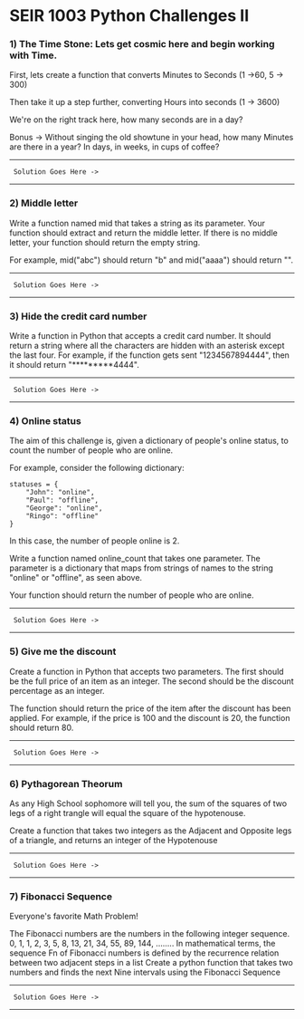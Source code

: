 # SEIR 1003 Python Challenges II

### 1) The Time Stone: Lets get cosmic here and begin working with Time.
 First, lets create a function that converts Minutes to Seconds (1 ->60, 5 -> 300)
 
 
 Then take it up a step further, converting Hours into seconds (1 -> 3600)
 
 
 We're on the right track here, how many seconds are in a day?
 
 
 Bonus -> Without singing the old showtune in your head, how many Minutes are there in a year? 
 In days, in weeks, in cups of coffee?


---------------------------------
     Solution Goes Here ->
---------------------------------



### 2) Middle letter
Write a function named mid that takes a string as its parameter. Your function should extract and return the middle letter. If there is no middle letter, your function should return the empty string.

For example, mid("abc") should return "b" and mid("aaaa") should return "".

---------------------------------
     Solution Goes Here ->
---------------------------------


### 3) Hide the credit card number
Write a function in Python that accepts a credit card number. It should return a string where all the characters are hidden with an asterisk except the last four. For example, if the function gets sent "1234567894444", then it should return "*********4444".


---------------------------------
     Solution Goes Here ->
---------------------------------




### 4) Online status
The aim of this challenge is, given a dictionary of people's online status, to count the number of people who are online.

For example, consider the following dictionary:

```
statuses = {
    "John": "online",
    "Paul": "offline",
    "George": "online",
    "Ringo": "offline"
}

```

In this case, the number of people online is 2.

Write a function named online_count that takes one parameter. The parameter is a dictionary that maps from strings of names to the string "online" or "offline", as seen above.

Your function should return the number of people who are online.


---------------------------------
     Solution Goes Here ->
---------------------------------



### 5) Give me the discount
Create a function in Python that accepts two parameters. The first should be the full price of an item as an integer. The second should be the discount percentage as an integer.
 
The function should return the price of the item after the discount has been applied. For example, if the price is 100 and the discount is 20, the function should return 80.

---------------------------------
     Solution Goes Here ->
---------------------------------


### 6) Pythagorean Theorum

As any High School sophomore will tell you, the sum of the squares of two legs of a right trangle will equal the square of the hypotenouse.

Create a function that takes two integers as the Adjacent and Opposite legs of a triangle, and returns an integer of the Hypotenouse


---------------------------------
     Solution Goes Here ->
---------------------------------


### 7) Fibonacci Sequence 
Everyone's favorite Math Problem!

The Fibonacci numbers are the numbers in the following integer sequence.
0, 1, 1, 2, 3, 5, 8, 13, 21, 34, 55, 89, 144, ……..
In mathematical terms, the sequence Fn of Fibonacci numbers is defined by the recurrence relation between two adjacent steps in a list
Create a python function that takes two numbers and finds the next Nine intervals using the Fibonacci Sequence

---------------------------------
     Solution Goes Here ->
---------------------------------
